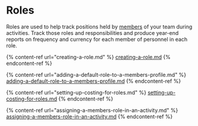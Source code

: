# Roles

Roles are used to help track positions held by [members](../members/) of your team during activities. Track those roles and responsibilities and produce year-end reports on frequency and currency for each member of personnel in each role.

{% content-ref url="creating-a-role.md" %}
[creating-a-role.md](creating-a-role.md)
{% endcontent-ref %}

{% content-ref url="adding-a-default-role-to-a-members-profile.md" %}
[adding-a-default-role-to-a-members-profile.md](adding-a-default-role-to-a-members-profile.md)
{% endcontent-ref %}

{% content-ref url="setting-up-costing-for-roles.md" %}
[setting-up-costing-for-roles.md](setting-up-costing-for-roles.md)
{% endcontent-ref %}

{% content-ref url="assigning-a-members-role-in-an-activity.md" %}
[assigning-a-members-role-in-an-activity.md](assigning-a-members-role-in-an-activity.md)
{% endcontent-ref %}
